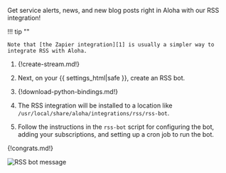 Get service alerts, news, and new blog posts right in Aloha with our
RSS integration!

!!! tip ""

    Note that [the Zapier integration][1] is usually a simpler way to
    integrate RSS with Aloha.

[1]: ./zapier

1.  {!create-stream.md!}

1.  Next, on your {{ settings_html|safe }}, create an RSS bot.

1.  {!download-python-bindings.md!}

1.  The RSS integration will be installed to a location like
    `/usr/local/share/aloha/integrations/rss/rss-bot`.

1.  Follow the instructions in the `rss-bot` script for configuring the
    bot, adding your subscriptions, and setting up a cron job to run
    the bot.

{!congrats.md!}

![RSS bot message](/static/images/integrations/rss/001.png)
